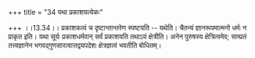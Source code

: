 +++
title = "34 यथा प्रकाशयत्येकः"

+++
।।13.34।। प्रकाशकत्वं च दृष्टान्तान्तरेण स्पष्टयति -- यथेति। चैतन्यं
ज्ञानरूपमात्मनो धर्मः न प्राकृत इति। यथा सूर्यः प्रकाशधर्मवान् सर्वं
प्रकाशयति तथाऽयं क्षेत्रीति। अनेन पुरुषस्य क्षेत्रित्वमेव; साम्प्रतं
तत्त्वज्ञानेन भगवद्गुणसारत्वात्तद्व्यपदेशः क्षेत्रज्ञत्वं भवतीति
बोधितम्।

